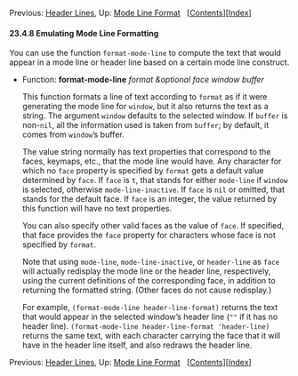 

Previous: [Header Lines](Header-Lines.html), Up: [Mode Line Format](Mode-Line-Format.html)   \[[Contents](index.html#SEC_Contents "Table of contents")]\[[Index](Index.html "Index")]

#### 23.4.8 Emulating Mode Line Formatting

You can use the function `format-mode-line` to compute the text that would appear in a mode line or header line based on a certain mode line construct.

*   Function: **format-mode-line** *format \&optional face window buffer*

    This function formats a line of text according to `format` as if it were generating the mode line for `window`, but it also returns the text as a string. The argument `window` defaults to the selected window. If `buffer` is non-`nil`, all the information used is taken from `buffer`; by default, it comes from `window`’s buffer.

    The value string normally has text properties that correspond to the faces, keymaps, etc., that the mode line would have. Any character for which no `face` property is specified by `format` gets a default value determined by `face`. If `face` is `t`, that stands for either `mode-line` if `window` is selected, otherwise `mode-line-inactive`. If `face` is `nil` or omitted, that stands for the default face. If `face` is an integer, the value returned by this function will have no text properties.

    You can also specify other valid faces as the value of `face`. If specified, that face provides the `face` property for characters whose face is not specified by `format`.

    Note that using `mode-line`, `mode-line-inactive`, or `header-line` as `face` will actually redisplay the mode line or the header line, respectively, using the current definitions of the corresponding face, in addition to returning the formatted string. (Other faces do not cause redisplay.)

    For example, `(format-mode-line header-line-format)` returns the text that would appear in the selected window’s header line (`""` if it has no header line). `(format-mode-line header-line-format 'header-line)` returns the same text, with each character carrying the face that it will have in the header line itself, and also redraws the header line.

Previous: [Header Lines](Header-Lines.html), Up: [Mode Line Format](Mode-Line-Format.html)   \[[Contents](index.html#SEC_Contents "Table of contents")]\[[Index](Index.html "Index")]
